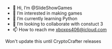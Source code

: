- 👋 Hi, I’m @SlideShowGames
- 👀 I’m interested in making games 
- 🌱 I’m currently learning Python
- 💞️ I’m looking to collaborate with constuct 3
- 📫 How to reach me xboxps406@icloud.com

Won't update this until CryptoCrafter releases

<!---
SlideShowGames/SlideShowGames is a ✨ special ✨ repository because its `README.md` (this file) appears on your GitHub profile.
You can click the Preview link to take a look at your changes.
--->
